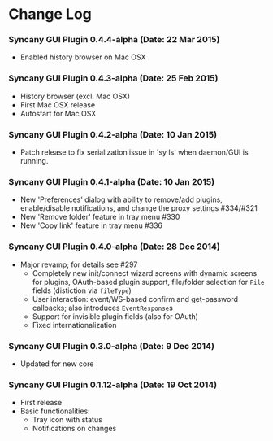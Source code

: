 Change Log
==========

### Syncany GUI Plugin 0.4.4-alpha (Date: 22 Mar 2015)
- Enabled history browser on Mac OSX

### Syncany GUI Plugin 0.4.3-alpha (Date: 25 Feb 2015)
- History browser (excl. Mac OSX)
- First Mac OSX release
- Autostart for Mac OSX

### Syncany GUI Plugin 0.4.2-alpha (Date: 10 Jan 2015)
- Patch release to fix serialization issue in 'sy ls'
  when daemon/GUI is running.

### Syncany GUI Plugin 0.4.1-alpha (Date: 10 Jan 2015)
- New 'Preferences' dialog with ability to remove/add plugins,
  enable/disable notifications, and change the proxy settings #334/#321
- New 'Remove folder' feature in tray menu #330
- New 'Copy link' feature in tray menu #336

### Syncany GUI Plugin 0.4.0-alpha (Date: 28 Dec 2014)
- Major revamp; for details see #297
  + Completely new init/connect wizard screens with dynamic screens for
    plugins, OAuth-based plugin support, file/folder selection for
    `File` fields (distiction via `fileType`)
  + User interaction: event/WS-based confirm and get-password callbacks;
    also introduces `EventResponse`s
  + Support for invisible plugin fields (also for OAuth)
  + Fixed internationalization

### Syncany GUI Plugin 0.3.0-alpha (Date: 9 Dec 2014)
- Updated for new core

### Syncany GUI Plugin 0.1.12-alpha (Date: 19 Oct 2014)
- First release
- Basic functionalities:
  + Tray icon with status
  + Notifications on changes

